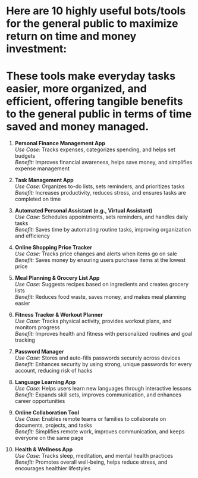 # Here are 10 highly useful bots/tools for the general public to maximize return on time and money investment:
# These tools make everyday tasks easier, more organized, and efficient, offering tangible benefits to the general public in terms of time saved and money managed.

1. **Personal Finance Management App**  
   *Use Case:* Tracks expenses, categorizes spending, and helps set budgets  
   *Benefit:* Improves financial awareness, helps save money, and simplifies expense management

2. **Task Management App**  
   *Use Case:* Organizes to-do lists, sets reminders, and prioritizes tasks  
   *Benefit:* Increases productivity, reduces stress, and ensures tasks are completed on time

3. **Automated Personal Assistant (e.g., Virtual Assistant)**  
   *Use Case:* Schedules appointments, sets reminders, and handles daily tasks  
   *Benefit:* Saves time by automating routine tasks, improving organization and efficiency

4. **Online Shopping Price Tracker**  
   *Use Case:* Tracks price changes and alerts when items go on sale  
   *Benefit:* Saves money by ensuring users purchase items at the lowest price

5. **Meal Planning & Grocery List App**  
   *Use Case:* Suggests recipes based on ingredients and creates grocery lists  
   *Benefit:* Reduces food waste, saves money, and makes meal planning easier

6. **Fitness Tracker & Workout Planner**  
   *Use Case:* Tracks physical activity, provides workout plans, and monitors progress  
   *Benefit:* Improves health and fitness with personalized routines and goal tracking

7. **Password Manager**  
   *Use Case:* Stores and auto-fills passwords securely across devices  
   *Benefit:* Enhances security by using strong, unique passwords for every account, reducing risk of hacks

8. **Language Learning App**  
   *Use Case:* Helps users learn new languages through interactive lessons  
   *Benefit:* Expands skill sets, improves communication, and enhances career opportunities

9. **Online Collaboration Tool**  
   *Use Case:* Enables remote teams or families to collaborate on documents, projects, and tasks  
   *Benefit:* Simplifies remote work, improves communication, and keeps everyone on the same page

10. **Health & Wellness App**  
   *Use Case:* Tracks sleep, meditation, and mental health practices  
   *Benefit:* Promotes overall well-being, helps reduce stress, and encourages healthier lifestyles
